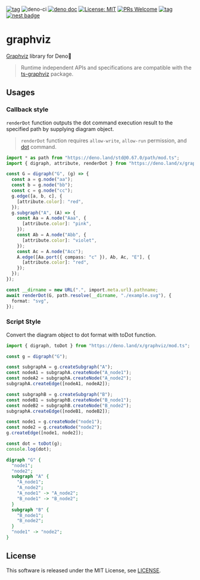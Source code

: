 [![tag](https://img.shields.io/github/tag/ts-graphviz/deno.svg)](https://github.com/ts-graphviz/deno)
![deno-ci](https://github.com/ts-graphviz/deno/workflows/deno-ci/badge.svg)
[![deno doc](https://doc.deno.land/badge.svg)](https://doc.deno.land/https/deno.land/x/graphviz/mod.ts)
[![License: MIT](https://img.shields.io/badge/License-MIT-yellow.svg)](https://opensource.org/licenses/MIT)
[![PRs Welcome](https://img.shields.io/badge/PRs-welcome-brightgreen.svg)](http://makeapullrequest.com)
[![tag](https://img.shields.io/badge/deno->=1.0.0-green.svg)](https://github.com/denoland/deno)
[![nest badge](https://nest.land/badge.svg)](https://nest.land/package/graphviz)

# graphviz

[Graphviz](https://graphviz.gitlab.io/) library for Deno🦕

> Runtime independent APIs and specifications are compatible with the [ts-graphviz](https://github.com/ts-graphviz/ts-graphviz) package.

## Usages

### Callback style

`renderDot` function outputs the dot command execution result to the specified path by supplying diagram object.

> `renderDot` function requires `allow-write`, `allow-run` permission, and [dot](https://graphviz.gitlab.io/) command.

```typescript
import * as path from "https://deno.land/std@0.67.0/path/mod.ts";
import { digraph, attribute, renderDot } from "https://deno.land/x/graphviz/mod.ts";

const G = digraph("G", (g) => {
  const a = g.node("aa");
  const b = g.node("bb");
  const c = g.node("cc");
  g.edge([a, b, c], {
    [attribute.color]: "red",
  });
  g.subgraph("A", (A) => {
    const Aa = A.node("Aaa", {
      [attribute.color]: "pink",
    });
    const Ab = A.node("Abb", {
      [attribute.color]: "violet",
    });
    const Ac = A.node("Acc");
    A.edge([Aa.port({ compass: "c" }), Ab, Ac, "E"], {
      [attribute.color]: "red",
    });
  });
});

const __dirname = new URL(".", import.meta.url).pathname;
await renderDot(G, path.resolve(__dirname, "./example.svg"), {
  format: "svg",
});
```

### Script Style

Convert the diagram object to dot format with toDot function.

```typescript
import { digraph, toDot } from "https://deno.land/x/graphviz/mod.ts";

const g = digraph("G");

const subgraphA = g.createSubgraph("A");
const nodeA1 = subgraphA.createNode("A_node1");
const nodeA2 = subgraphA.createNode("A_node2");
subgraphA.createEdge([nodeA1, nodeA2]);

const subgraphB = g.createSubgraph("B");
const nodeB1 = subgraphB.createNode("B_node1");
const nodeB2 = subgraphB.createNode("B_node2");
subgraphA.createEdge([nodeB1, nodeB2]);

const node1 = g.createNode("node1");
const node2 = g.createNode("node2");
g.createEdge([node1, node2]);

const dot = toDot(g);
console.log(dot);
```

```dot
digraph "G" {
  "node1";
  "node2";
  subgraph "A" {
    "A_node1";
    "A_node2";
    "A_node1" -> "A_node2";
    "B_node1" -> "B_node2";
  }
  subgraph "B" {
    "B_node1";
    "B_node2";
  }
  "node1" -> "node2";
}
```

## License

This software is released under the MIT License, see [LICENSE](./LICENSE).
